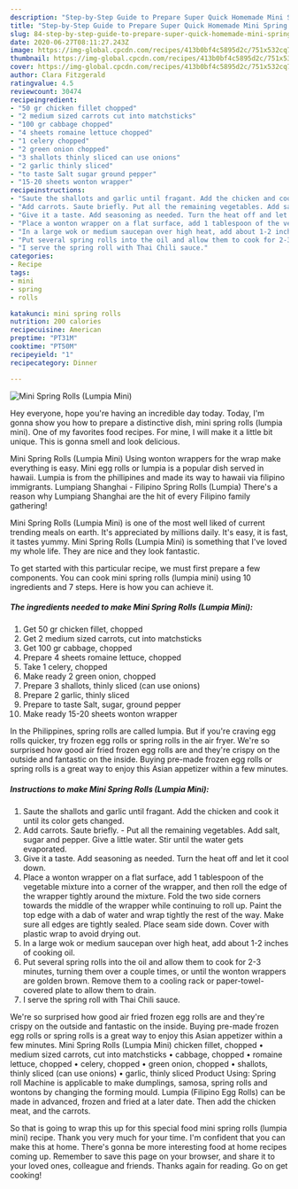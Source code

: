 ```yaml
---
description: "Step-by-Step Guide to Prepare Super Quick Homemade Mini Spring Rolls (Lumpia Mini)"
title: "Step-by-Step Guide to Prepare Super Quick Homemade Mini Spring Rolls (Lumpia Mini)"
slug: 84-step-by-step-guide-to-prepare-super-quick-homemade-mini-spring-rolls-lumpia-mini
date: 2020-06-27T08:11:27.243Z
image: https://img-global.cpcdn.com/recipes/413b0bf4c5895d2c/751x532cq70/mini-spring-rolls-lumpia-mini-recipe-main-photo.jpg
thumbnail: https://img-global.cpcdn.com/recipes/413b0bf4c5895d2c/751x532cq70/mini-spring-rolls-lumpia-mini-recipe-main-photo.jpg
cover: https://img-global.cpcdn.com/recipes/413b0bf4c5895d2c/751x532cq70/mini-spring-rolls-lumpia-mini-recipe-main-photo.jpg
author: Clara Fitzgerald
ratingvalue: 4.5
reviewcount: 30474
recipeingredient:
- "50 gr chicken fillet chopped"
- "2 medium sized carrots cut into matchsticks"
- "100 gr cabbage chopped"
- "4 sheets romaine lettuce chopped"
- "1 celery chopped"
- "2 green onion chopped"
- "3 shallots thinly sliced can use onions"
- "2 garlic thinly sliced"
- "to taste Salt sugar ground pepper"
- "15-20 sheets wonton wrapper"
recipeinstructions:
- "Saute the shallots and garlic until fragant. Add the chicken and cook it until its color gets changed."
- "Add carrots. Saute briefly. Put all the remaining vegetables. Add salt, sugar and pepper. Give a little water. Stir until the water gets evaporated."
- "Give it a taste. Add seasoning as needed. Turn the heat off and let it cool down."
- "Place a wonton wrapper on a flat surface, add 1 tablespoon of the vegetable mixture into a corner of the wrapper, and then roll the edge of the wrapper tightly around the mixture. Fold the two side corners towards the middle of the wrapper while continuing to roll up. Paint the top edge with a dab of water and wrap tightly the rest of the way. Make sure all edges are tightly sealed. Place seam side down. Cover with plastic wrap to avoid drying out."
- "In a large wok or medium saucepan over high heat, add about 1-2 inches of cooking oil."
- "Put several spring rolls into the oil and allow them to cook for 2-3 minutes, turning them over a couple times, or until the wonton wrappers are golden brown. Remove them to a cooling rack or paper-towel-covered plate to allow them to drain."
- "I serve the spring roll with Thai Chili sauce."
categories:
- Recipe
tags:
- mini
- spring
- rolls

katakunci: mini spring rolls 
nutrition: 200 calories
recipecuisine: American
preptime: "PT31M"
cooktime: "PT50M"
recipeyield: "1"
recipecategory: Dinner

---
```



![Mini Spring Rolls (Lumpia Mini)](https://img-global.cpcdn.com/recipes/413b0bf4c5895d2c/751x532cq70/mini-spring-rolls-lumpia-mini-recipe-main-photo.jpg)

Hey everyone, hope you're having an incredible day today. Today, I'm gonna show you how to prepare a distinctive dish, mini spring rolls (lumpia mini). One of my favorites food recipes. For mine, I will make it a little bit unique. This is gonna smell and look delicious.

Mini Spring Rolls (Lumpia Mini) Using wonton wrappers for the wrap make everything is easy. Mini egg rolls or lumpia is a popular dish served in hawaii. Lumpia is from the phillipines and made its way to hawaii via filipino immigrants. Lumpiang Shanghai - Filipino Spring Rolls (Lumpia) There&#39;s a reason why Lumpiang Shanghai are the hit of every Filipino family gathering!

Mini Spring Rolls (Lumpia Mini) is one of the most well liked of current trending meals on earth. It's appreciated by millions daily. It's easy, it is fast, it tastes yummy. Mini Spring Rolls (Lumpia Mini) is something that I've loved my whole life. They are nice and they look fantastic.


To get started with this particular recipe, we must first prepare a few components. You can cook mini spring rolls (lumpia mini) using 10 ingredients and 7 steps. Here is how you can achieve it.

<!--inarticleads1-->

##### The ingredients needed to make Mini Spring Rolls (Lumpia Mini):

1. Get 50 gr chicken fillet, chopped
1. Get 2 medium sized carrots, cut into matchsticks
1. Get 100 gr cabbage, chopped
1. Prepare 4 sheets romaine lettuce, chopped
1. Take 1 celery, chopped
1. Make ready 2 green onion, chopped
1. Prepare 3 shallots, thinly sliced (can use onions)
1. Prepare 2 garlic, thinly sliced
1. Prepare to taste Salt, sugar, ground pepper
1. Make ready 15-20 sheets wonton wrapper


In the Philippines, spring rolls are called lumpia. But if you&#39;re craving egg rolls quicker, try frozen egg rolls or spring rolls in the air fryer. We&#39;re so surprised how good air fried frozen egg rolls are and they&#39;re crispy on the outside and fantastic on the inside. Buying pre-made frozen egg rolls or spring rolls is a great way to enjoy this Asian appetizer within a few minutes. 

<!--inarticleads2-->

##### Instructions to make Mini Spring Rolls (Lumpia Mini):

1. Saute the shallots and garlic until fragant. Add the chicken and cook it until its color gets changed.
1. Add carrots. Saute briefly. - Put all the remaining vegetables. Add salt, sugar and pepper. Give a little water. Stir until the water gets evaporated.
1. Give it a taste. Add seasoning as needed. Turn the heat off and let it cool down.
1. Place a wonton wrapper on a flat surface, add 1 tablespoon of the vegetable mixture into a corner of the wrapper, and then roll the edge of the wrapper tightly around the mixture. Fold the two side corners towards the middle of the wrapper while continuing to roll up. Paint the top edge with a dab of water and wrap tightly the rest of the way. Make sure all edges are tightly sealed. Place seam side down. Cover with plastic wrap to avoid drying out.
1. In a large wok or medium saucepan over high heat, add about 1-2 inches of cooking oil.
1. Put several spring rolls into the oil and allow them to cook for 2-3 minutes, turning them over a couple times, or until the wonton wrappers are golden brown. Remove them to a cooling rack or paper-towel-covered plate to allow them to drain.
1. I serve the spring roll with Thai Chili sauce.


We&#39;re so surprised how good air fried frozen egg rolls are and they&#39;re crispy on the outside and fantastic on the inside. Buying pre-made frozen egg rolls or spring rolls is a great way to enjoy this Asian appetizer within a few minutes. Mini Spring Rolls (Lumpia Mini) chicken fillet, chopped • medium sized carrots, cut into matchsticks • cabbage, chopped • romaine lettuce, chopped • celery, chopped • green onion, chopped • shallots, thinly sliced (can use onions) • garlic, thinly sliced Product Using: Spring roll Machine is applicable to make dumplings, samosa, spring rolls and wontons by changing the forming mould. Lumpia (Filipino Egg Rolls) can be made in advanced, frozen and fried at a later date. Then add the chicken meat, and the carrots. 

So that is going to wrap this up for this special food mini spring rolls (lumpia mini) recipe. Thank you very much for your time. I'm confident that you can make this at home. There's gonna be more interesting food at home recipes coming up. Remember to save this page on your browser, and share it to your loved ones, colleague and friends. Thanks again for reading. Go on get cooking!

